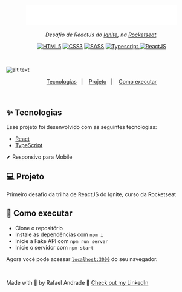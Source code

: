 <br>
<p align="center">
  <img alt="to.do" src="src/assets/images/logo.svg" width="400px">
</p>

<p align="center">
  <i>Desafio de ReactJs do <a href="https://rocketseat.com.br/ignite">Ignite</a>, na <a href="https://rocketseat.com.br/">Rocketseat</a>.</i><br>
  <div align="center">
    <a href="https://"><img src="https://img.shields.io/static/v1?label=&message=HTML5&color=%23E34F26&style=for-the-badge&logo=html5&logoColor=whitesmoke" alt="HTML5"></a>
    <a href="https://"><img src="https://img.shields.io/static/v1?label=&message=CSS3&color=%231572B6&style=for-the-badge&logo=css3&logoColor=whitesmoke" alt="CSS3"></a>
    <a href="https://"><img src="https://img.shields.io/static/v1?label=&message=SASS&color=%23CC6699&style=for-the-badge&logo=sass&logoColor=whitesmoke" alt="SASS"></a>
    <a href="https://"><img src="https://img.shields.io/static/v1?label=&message=Typescript&color=%231570B6&style=for-the-badge&logo=typescript&logoColor=whitesmoke" alt="Typescript"> </a>
    <a href="https://"><img src="https://img.shields.io/static/v1?label=&message=ReactJS&color=%231545B6&style=for-the-badge&logo=react&logoColor=whitesmoke" alt="ReactJS"></a>
</div>
</p> <br>


![alt text](https://i.ibb.co/pK2c19Z/localhost-3000.png)

<p align="center">
  <a href="#-tecnologias">Tecnologias</a>&nbsp;&nbsp;&nbsp;|&nbsp;&nbsp;&nbsp;
  <a href="#-projeto">Projeto</a>&nbsp;&nbsp;&nbsp;|&nbsp;&nbsp;&nbsp;
  <a href="#-como-executar">Como executar</a>
</p>

<br>

## ✨ Tecnologias

Esse projeto foi desenvolvido com as seguintes tecnologias:

- [React](https://reactjs.org)
- [TypeScript](https://www.typescriptlang.org/)

 ✔ Responsivo para Mobile

## 💻 Projeto

Primeiro desafio da trilha de ReactJS do Ignite, curso da Rocketseat

## 🚀 Como executar

- Clone o repositório
- Instale as dependências com `npm i`
- Inicie a Fake API com `npm run server`
- Inicie o servidor com `npm start`

Agora você pode acessar [`localhost:3000`](http://localhost:3000) do seu navegador.

<br>

Made with 💜 by Rafael Andrade 👋 [Check out my LinkedIn](https://www.linkedin.com/in/andraderafa72)
